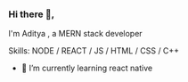 
### Hi there 👋,  


 I'm Aditya , a MERN stack developer

Skills: NODE / REACT / JS / HTML / CSS / C++                                                      

- 🌱 I’m currently learning react native 
